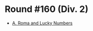 # Round #160 (Div. 2)

* [A. Roma and Lucky Numbers][]

[A. Roma and Lucky Numbers]: http://codeforces.com/contest/262/problem/A
